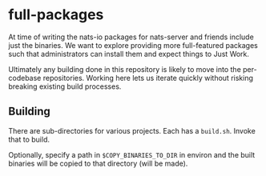full-packages
=============

At time of writing the nats-io packages for nats-server and friends include
just the binaries.  We want to explore providing more full-featured packages
such that administrators can install them and expect things to Just Work.

Ultimately any building done in this repository is likely to move into the
per-codebase repositories.  Working here lets us iterate quickly without
risking breaking existing build processes.

## Building

There are sub-directories for various projects.  Each has a `build.sh`.
Invoke that to build.

Optionally, specify a path in `$COPY_BINARIES_TO_DIR` in environ and the built
binaries will be copied to that directory (will be made).

<!-- FIXME: also $COPY_PACKAGES_TO_DIR ?  Where do those go by default? -->
